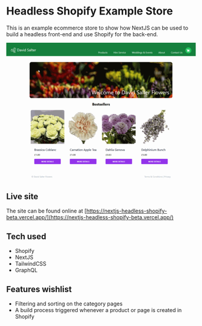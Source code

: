 # Headless Shopify Example Store

This is an example ecommerce store to show how NextJS can be used to build a headless front-end and use Shopify for the back-end.

![Gif of ecommerce store in use](./public/img/nextjs-shopify-store.gif)

## Live site

The site can be found online at [https://nextjs-headless-shopify-beta.vercel.app/](https://nextjs-headless-shopify-beta.vercel.app/)

## Tech used

* Shopify
* NextJS
* TailwindCSS
* GraphQL

## Features wishlist

* Filtering and sorting on the category pages
* A build process triggered whenever a product or page is created in Shopify
